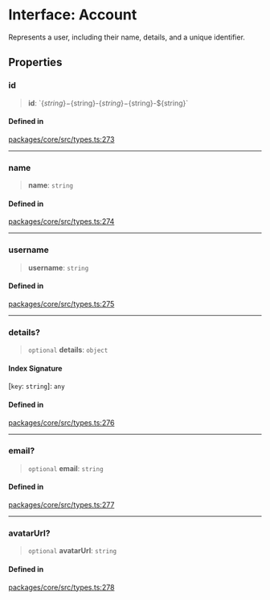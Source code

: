 # Interface: Account

Represents a user, including their name, details, and a unique identifier.

## Properties

### id

> **id**: \`$\{string\}-$\{string\}-$\{string\}-$\{string\}-$\{string\}\`

#### Defined in

[packages/core/src/types.ts:273](https://github.com/ai16z/eliza/blob/main/packages/core/src/types.ts#L273)

***

### name

> **name**: `string`

#### Defined in

[packages/core/src/types.ts:274](https://github.com/ai16z/eliza/blob/main/packages/core/src/types.ts#L274)

***

### username

> **username**: `string`

#### Defined in

[packages/core/src/types.ts:275](https://github.com/ai16z/eliza/blob/main/packages/core/src/types.ts#L275)

***

### details?

> `optional` **details**: `object`

#### Index Signature

 \[`key`: `string`\]: `any`

#### Defined in

[packages/core/src/types.ts:276](https://github.com/ai16z/eliza/blob/main/packages/core/src/types.ts#L276)

***

### email?

> `optional` **email**: `string`

#### Defined in

[packages/core/src/types.ts:277](https://github.com/ai16z/eliza/blob/main/packages/core/src/types.ts#L277)

***

### avatarUrl?

> `optional` **avatarUrl**: `string`

#### Defined in

[packages/core/src/types.ts:278](https://github.com/ai16z/eliza/blob/main/packages/core/src/types.ts#L278)
